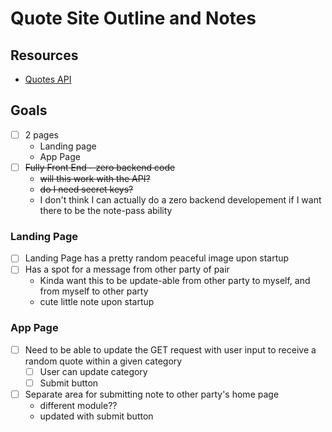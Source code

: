 # Quote Site Outline and Notes

## Resources

- [Quotes API](https://quotes.rest/)

## Goals

- [ ] 2 pages
  - Landing page
  - App Page
- [ ] ~~Fully Front End - zero backend code~~
  - ~~will this work with the API?~~
  - ~~do I need secret keys?~~
  - I don't think I can actually do a zero backend developement if I want there to be the note-pass ability

### Landing Page

- [ ] Landing Page has a pretty random peaceful image upon startup
- [ ] Has a spot for a message from other party of pair
  - Kinda want this to be update-able from other party to myself, and from myself to other party
  - cute little note upon startup

### App Page

- [ ] Need to be able to update the GET request with user input to receive a random quote within a given category
  - [ ] User can update category
  - [ ] Submit button

- [ ] Separate area for submitting note to other party's home page
  - different module??
  - updated with submit button